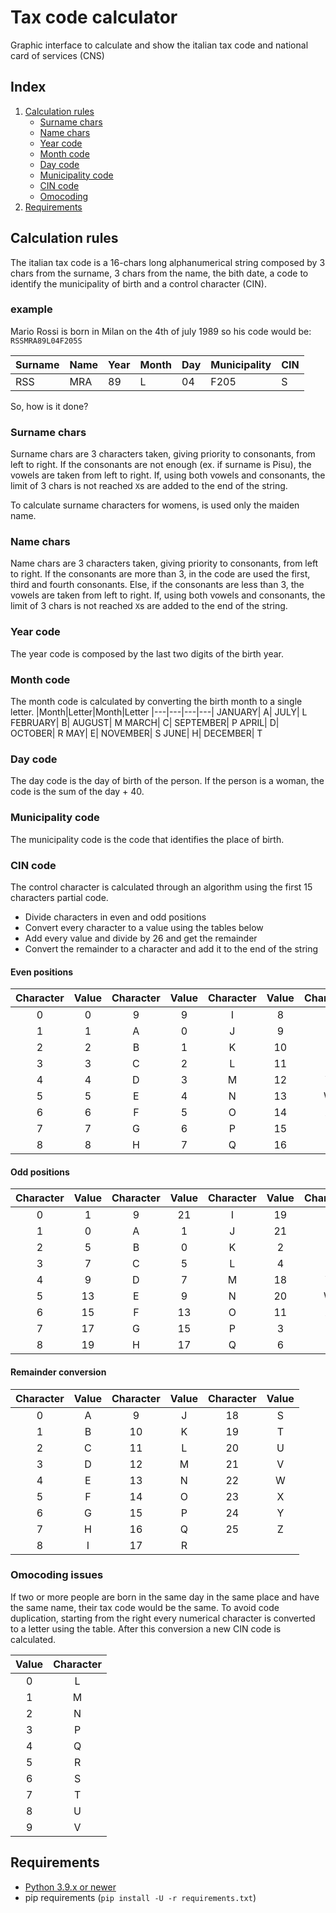 # Tax code calculator

Graphic interface to calculate and show the italian tax code and national card of services (CNS)

## Index

1. [Calculation rules](#calculation-rules)
   - [Surname chars](#surname-chars)
   - [Name chars](#name-chars)
   - [Year code](#year-code)
   - [Month code](#month-code)
   - [Day code](#day-code)
   - [Municipality code](#municipality-code)
   - [CIN code](#cin-code)
   - [Omocoding](#omocoding-issues)
2. [Requirements](#requirements)

## Calculation rules

The italian tax code is a 16-chars long alphanumerical string composed by 3 chars from the surname, 3 chars from the name, the bith date, a code to identify the municipality of birth and a control character (CIN).

### example

Mario Rossi is born in Milan on the 4th of july 1989 so his code would be: `RSSMRA89L04F205S`

|Surname|Name|Year|Month|Day|Municipality|CIN|
|---|---|---|---|---|---|---|
|RSS|MRA|89|L|04|F205|S|

So, how is it done?

### Surname chars

Surname chars are 3 characters taken, giving priority to consonants, from left to right.
If the consonants are not enough (ex. if surname is Pisu), the vowels are taken from left to right.
If, using both vowels and consonants, the limit of 3 chars is not reached `X`s are added to the end of the string.

To calculate surname characters for womens, is used only the maiden name.

### Name chars

Name chars are 3 characters taken, giving priority to consonants, from left to right.
If the consonants are more than 3, in the code are used the first, third and fourth consonants.
Else, if the consonants are less than 3, the vowels are taken from left to right.
If, using both vowels and consonants, the limit of 3 chars is not reached `X`s are added to the end of the string.

### Year code

The year code is composed by the last two digits of the birth year.

### Month code

The month code is calculated by converting the birth month to a single letter.
|Month|Letter|Month|Letter
|---|---|---|---|
JANUARY| A| JULY| L
FEBRUARY| B| AUGUST| M
MARCH| C| SEPTEMBER| P
APRIL| D| OCTOBER| R
MAY| E| NOVEMBER| S
JUNE| H| DECEMBER| T

### Day code

The day code is the day of birth of the person. If the person is a woman, the code is the sum of  the day + 40.

### Municipality code

The municipality code is the code that identifies the place of birth.

### CIN code

The control character is calculated through an algorithm using the first 15 characters partial code.

- Divide characters in even and odd positions
- Convert every character to a value using the tables below
- Add every value and divide by 26 and get the remainder
- Convert the remainder to a character and add it to the end of the string

#### Even positions

|Character| Value|Character|Value|Character|Value|Character|Value
|:---:|:---:|:---:|:---:|:---:|:---:|:---:|:---:|
|0| 0| 9| 9| I| 8|  R| 17|
|1| 1| A| 0| J| 9|  S| 18|
|2| 2| B| 1| K| 10| T| 19|
|3| 3| C| 2| L| 11| U| 20|
|4| 4| D| 3| M| 12| V| 21|
|5| 5| E| 4| N| 13| W| 22|
|6| 6| F| 5| O| 14| X| 23|
|7| 7| G| 6| P| 15| Y| 24|
|8| 8| H| 7| Q| 16| Z| 25|

#### Odd positions

|Character| Value|Character|Value|Character|Value|Character|Value
|:---:|:---:|:---:|:---:|:---:|:---:|:---:|:---:|
0| 1|  9| 21| I| 19|R| 8
1| 0|  A| 1|  J| 21|S| 12
2| 5|  B| 0|  K| 2| T| 14
3| 7|  C| 5|  L| 4| U| 16
4| 9|  D| 7|  M| 18|V| 10
5| 13| E| 9|  N| 20|W| 22
6| 15| F| 13| O| 11|X| 25
7| 17| G| 15| P| 3| Y| 24
8| 19| H| 17| Q| 6| Z| 23

#### Remainder conversion

|Character| Value|Character|Value|Character|Value|
|:---:|:---:|:---:|:---:|:---:|:---:|
|0| A| 9| J|  18| S
|1| B| 10| K| 19| T
|2| C| 11| L| 20| U
|3| D| 12| M| 21| V
|4| E| 13| N| 22| W
|5| F| 14| O| 23| X
|6| G| 15| P| 24| Y
|7| H| 16| Q| 25| Z
|8| I| 17| R|

### Omocoding issues

If two or more people are born in the same day in the same place and have the same name, their tax code would be the same. To avoid code duplication, starting from the right every numerical character is converted to a letter using the table. After this conversion a new CIN code is calculated.

|Value | Character|
|:---:|:---:|
|0| L|
|1| M|
|2| N|
|3| P|
|4| Q|
|5| R|
|6| S|
|7| T|
|8| U|
|9| V|

## Requirements

- [Python 3.9.x or newer](https://www.python.org/downloads/)
- pip requirements (`pip install -U -r requirements.txt`)
